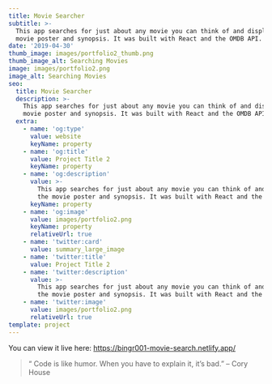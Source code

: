```yaml
---
title: Movie Searcher
subtitle: >-
  This app searches for just about any movie you can think of and displays the
  movie poster and synopsis. It was built with React and the OMDB API.
date: '2019-04-30'
thumb_image: images/portfolio2_thumb.png
thumb_image_alt: Searching Movies
image: images/portfolio2.png
image_alt: Searching Movies
seo:
  title: Movie Searcher
  description: >-
    This app searches for just about any movie you can think of and displays the
    movie poster and synopsis. It was built with React and the OMDB API.
  extra:
    - name: 'og:type'
      value: website
      keyName: property
    - name: 'og:title'
      value: Project Title 2
      keyName: property
    - name: 'og:description'
      value: >-
        This app searches for just about any movie you can think of and displays
        the movie poster and synopsis. It was built with React and the OMDB API.
      keyName: property
    - name: 'og:image'
      value: images/portfolio2.png
      keyName: property
      relativeUrl: true
    - name: 'twitter:card'
      value: summary_large_image
    - name: 'twitter:title'
      value: Project Title 2
    - name: 'twitter:description'
      value: >-
        This app searches for just about any movie you can think of and displays
        the movie poster and synopsis. It was built with React and the OMDB API.
    - name: 'twitter:image'
      value: images/portfolio2.png
      relativeUrl: true
template: project
---
```


You can view it live here: https://bingr001-movie-search.netlify.app/

>“ Code is like humor. When you have to explain it, it’s bad.” – Cory House

